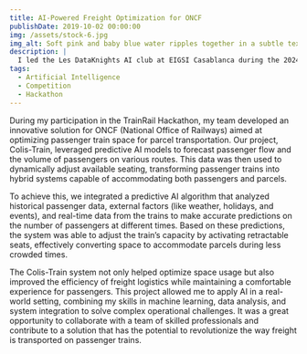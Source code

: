 ```yaml
---
title: AI-Powered Freight Optimization for ONCF
publishDate: 2019-10-02 00:00:00
img: /assets/stock-6.jpg
img_alt: Soft pink and baby blue water ripples together in a subtle texture.
description: |
  I led the Les DataKnights AI club at EIGSI Casablanca during the 2024-2025 academic year, focusing on making AI more accessible through workshops, expert talks, and collaborative projects
tags:
  - Artificial Intelligence
  - Competition
  - Hackathon
---
```

 During my participation in the TrainRail Hackathon, my team developed an innovative solution for ONCF (National Office of Railways) aimed at optimizing passenger train space for parcel transportation. Our project, Colis-Train, leveraged predictive AI models to forecast passenger flow and the volume of passengers on various routes. This data was then used to dynamically adjust available seating, transforming passenger trains into hybrid systems capable of accommodating both passengers and parcels.

To achieve this, we integrated a predictive AI algorithm that analyzed historical passenger data, external factors (like weather, holidays, and events), and real-time data from the trains to make accurate predictions on the number of passengers at different times. Based on these predictions, the system was able to adjust the train’s capacity by activating retractable seats, effectively converting space to accommodate parcels during less crowded times.

The Colis-Train system not only helped optimize space usage but also improved the efficiency of freight logistics while maintaining a comfortable experience for passengers. This project allowed me to apply AI in a real-world setting, combining my skills in machine learning, data analysis, and system integration to solve complex operational challenges. It was a great opportunity to collaborate with a team of skilled professionals and contribute to a solution that has the potential to revolutionize the way freight is transported on passenger trains.
